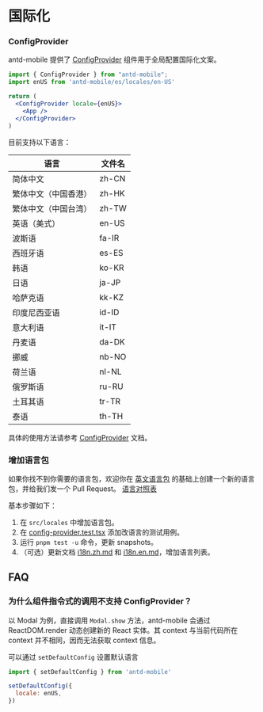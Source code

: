 # 国际化

### ConfigProvider

antd-mobile 提供了 [ConfigProvider](../components/config-provider) 组件用于全局配置国际化文案。

```jsx
import { ConfigProvider } from "antd-mobile";
import enUS from 'antd-mobile/es/locales/en-US'

return (
  <ConfigProvider locale={enUS}>
    <App />
  </ConfigProvider>
)
```

目前支持以下语言：

| 语言                 | 文件名 |
| -------------------- | ------ |
| 简体中文             | zh-CN  |
| 繁体中文（中国香港） | zh-HK  |
| 繁体中文（中国台湾） | zh-TW  |
| 英语（美式）         | en-US  |
| 波斯语               | fa-IR  |
| 西班牙语             | es-ES  |
| 韩语                 | ko-KR  |
| 日语                 | ja-JP  |
| 哈萨克语             | kk-KZ  |
| 印度尼西亚语         | id-ID  |
| 意大利语             | it-IT  |
| 丹麦语               | da-DK  |
| 挪威                 | nb-NO  |
| 荷兰语               | nl-NL  |
| 俄罗斯语             | ru-RU  |
| 土耳其语             | tr-TR  |
| 泰语                 | th-TH  |

具体的使用方法请参考 [ConfigProvider](../components/config-provider) 文档。

### 增加语言包

如果你找不到你需要的语言包，欢迎你在 [英文语言包](https://github.com/ant-design/ant-design-mobile/blob/master/src/locales/en-US.ts) 的基础上创建一个新的语言包，并给我们发一个 Pull Request。 [语言对照表](http://www.lingoes.net/en/translator/langcode.htm)

基本步骤如下：

1. 在 `src/locales` 中增加语言包。
2. 在 [config-provider.test.tsx](https://github.com/ant-design/ant-design-mobile/blob/master/src/components/config-provider/tests/config-provider.test.tsx) 添加改语言的测试用例。
3. 运行 `pnpm test -u` 命令，更新 snapshots。
4. （可选）更新文档 [i18n.zh.md](https://github.com/ant-design/ant-design-mobile/blob/master/docs/guide/i18n.zh.md) 和 [i18n.en.md](https://github.com/ant-design/ant-design-mobile/blob/master/docs/guide/i18n.en.md)，增加语言列表。

## FAQ

### 为什么组件指令式的调用不支持 ConfigProvider？

以 Modal 为例，直接调用 `Modal.show` 方法，antd-mobile 会通过 ReactDOM.render 动态创建新的 React 实体。其 context 与当前代码所在 context 并不相同，因而无法获取 context 信息。

可以通过 `setDefaultConfig` 设置默认语言

```jsx
import { setDefaultConfig } from 'antd-mobile'

setDefaultConfig({
  locale: enUS,
})
```
